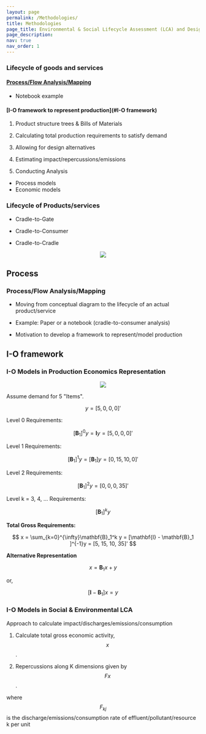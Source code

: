 ```yaml
---
layout: page
permalink: /Methodologies/
title: Methodologies
page_title: Environmental & Social Lifecycle Assessment (LCA) and Design
page_description:
nav: true
nav_order: 1
---
```


### Lifecycle of goods and services

#### [Process/Flow Analysis/Mapping](#Process)

- Notebook example

#### [I-O framework to represent production](#I-O framework)

1. Product structure trees & Bills of Materials

2. Calculating total production requirements to satisfy demand

3. Allowing for design alternatives

4. Estimating impact/repercussions/emissions

5. Conducting Analysis
- Process models
- Economic models


### Lifecycle of Products/services

* Cradle-to-Gate

* Cradle-to-Consumer

* Cradle-to-Cradle

<div style="text-align: center;">
<img class="photo" src="{{ site.baseurl }}/assets/img/materials/LCA.png">
</div>

## <a id="Process"></a>Process

### Process/Flow Analysis/Mapping

* Moving from conceptual diagram to the lifecycle of an actual product/service

* Example:  Paper or a notebook (cradle-to-consumer analysis)

* Motivation to develop a framework to represent/model production

## <a id="I-O framework"></a>I-O framework

### I-O Models in Production Economics Representation

<div style="text-align: center;">
<img class="photo" src="{{ site.baseurl }}/assets/img/materials/Product Structure.png">
</div>

Assume demand for 5 "Items".

$$y = [5, 0, 0, 0]'$$

Level 0 Requirements:

$$ [\mathbf{B}_1]^0 y = \mathbf{I}y = [5, 0, 0, 0]' $$

Level 1 Requirements:

$$ [\mathbf{B}_1]^1 y = [\mathbf{B}_1]y = [0, 15, 10, 0]' $$

Level 2 Requirements:

$$ [\mathbf{B}_1]^2 y = [0, 0, 0, 35]' $$

Level k = 3, 4, ... Requirements:

$$ [\mathbf{B}_1]^k y $$

**Total Gross Requirements:**

$$ x = \sum_{k=0}^{\infty}\mathbf{B}_1^k y = [\mathbf{I} - \mathbf{B}_1 ]^{-1}y = [5, 15, 10, 35]' $$

**Alternative Representation**

$$x = \mathbf{B}_1 x + y$$

or,

$$[\mathbf{I} - \mathbf{B}_1 ] x = y $$

### I-O Models in Social & Environmental LCA

Approach to calculate impact/discharges/emissions/consumption

1. Calculate total gross economic activity, $$x$$.

2. Repercussions along K dimensions given by $$F x$$.

where $$F_{kj}$$ is the discharge/emissions/consumption rate of effluent/pollutant/resource k per unit







<!--
The workshop is organized in two main tracks:

1. <u>Nuclear & other Physics-based Imaging technologies</u>
  - Nuclear (& other Physics-based extended)  Computer Vision for Cultural Heritage
  - Particle Accelerators applications: imaging, software and statistical analysis
  - Stastical learning for Astronomy
  - X-ray, Neutron and Proton image analysis and processing for Medical Physics
  - AI-enhanced experimental apparatus
  - Neutron and X-Ray-based Tomographic analysis for applied physics
  - Multimodal analysis methods

2. <u>Generative Models & other disruptive Deep Learning methods for Physical Sciences</u>
  - Density estimation
  - Anomaly detection
  - Physics-informed systems
  - Fast detector simulation
  - Synthetic data augmentation
  - Other SOTA methods for Physics Data Analysis and processing


### Submission and review

We invite submission of papers describing work in the domains suggested above or in closely-related areas.

The workshop's reviewing of submissions will be **double-blind**. Accepted submissions will be presented either as oral resentation or posters at the workshop, and will be published by Springer as Lecture Notes in Computer Science series (LNCS), in the ICIAP 2023 Workshops volume.

The maximum number of pages is 10 + 2 pages for references. While preparing their contributions, authors must follow the guidelines and technical instructions provided by Springer (see [Springer guideline](https://www.springer.com/gp/computer-science/lncs/conference-proceedings-guidelines) and [Springer Overleaf LaTex template](https://www.overleaf.com/latex/templates/pringer-lecture-notes-in-computer-science/kzwwpvhwnvfj#.WuA4JS5uZpi)).

Each accepted paper must be covered by at least **one registered author**. Registration can be either for the full event (5 days) at a regular rate or just for workshops and tutorials (2 days).

### Submission website

The submission website is: [cmt3/BVPAI2023](https://cmt3.research.microsoft.com/BVPAI2023)


### Fees

For more info, see the official ICIAP2023 page at: [https://iciap2023.org/registration](https://iciap2023.org/registration)

<!--
<iframe width="100%" height="500px" src="https://iciap2023.org/registration/"></iframe>


<hr class="wp-block-separator has-alpha-channel-opacity"/>

#### Workshops/Tutorials pass*

<figure class="wp-block-table is-style-stripes">
  <table class="has-fixed-layout">
    <tbody>
      <tr>
        <td><strong>Profile</strong></td>
        <td><strong>Early bird (up to July 25th)</strong></td>
        <td><strong>Late fee</strong></td>
        <td><strong>Onsite</strong></td>
      </tr>
      <tr>
        <td>Regular</td>
        <td>350€</td>
        <td>400€</td>
        <td>450€</td>
      </tr>
      <tr>
        <td>IAPR member</td>
        <td>300€</td>
        <td>350€</td>
        <td>400€</td>
      </tr>
      <tr>
        <td>Student</td>
        <td>250€</td>
        <td>300€</td>
        <td>350€</td>
      </tr>
    </tbody>
  </table>
</figure>

<p>*covers tutorials and workshops only</p>
<p>Rates are in Euro, per person, including taxes (VAT 22%)</p>

<hr class="wp-block-separator has-alpha-channel-opacity"/>


#### Conference pass**

<figure class="wp-block-table is-style-stripes">
  <table class="has-fixed-layout">
    <tbody>
      <tr>
        <td><strong>Profile</strong></td>
        <td><strong>Early bird (up to July 25th)</strong></td>
        <td><strong>Late fee</strong></td>
        <td><strong>Onsite</strong></td>
      </tr>
      <tr>
        <td>Regular</td>
        <td>700€</td>
        <td>750€</td>
        <td>800€</td>
      </tr>
      <tr>
        <td>IAPR member</td>
        <td>600€</td>
        <td>650€</td>
        <td>700€</td>
      </tr>
      <tr>
        <td>Student</td>
        <td>400€</td>
        <td>450€</td>
        <td>500€</td>
      </tr>
      <tr>
        <td>IAPR student member</td>
        <td>350€</td>
        <td>400€</td>
        <td>450€</td>
      </tr>
    </tbody>
  </table>
</figure>

<p>**includes main conference, workshop/tutorials and social events</p>
<p>Rates are in Euro, per person, including taxes (VAT 22%)</p>

<hr class="wp-block-separator has-alpha-channel-opacity"/>

<p><strong>Additional paper:</strong> 150€</p>
<p><strong>Additional gala dinner ticket:</strong> 150€</p>
<p>Rates are in Euro, per person, including taxes (VAT 22%)</p>
-->
